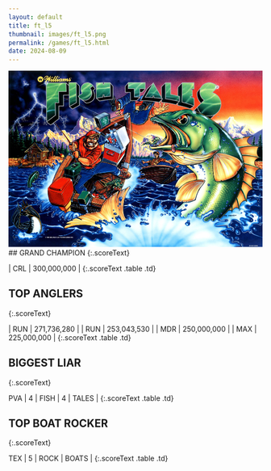 ```yaml
---
layout: default
title: ft_l5
thumbnail: images/ft_l5.png
permalink: /games/ft_l5.html
date: 2024-08-09
---
```


<img src="../images/ft_l5.png" class="gameThumbnail img-fluid mx-auto align-middle">
## GRAND CHAMPION
{:.scoreText}

| CRL | 300,000,000 | 
{:.scoreText .table .td}

## TOP ANGLERS
{:.scoreText}

| RUN | 271,736,280 | 
| RUN | 253,043,530 | 
| MDR | 250,000,000 | 
| MAX | 225,000,000 | 
{:.scoreText .table .td}

## BIGGEST LIAR
{:.scoreText}

PVA
| 4 | FISH | 4 | TALES | 
{:.scoreText .table .td}

## TOP BOAT ROCKER
{:.scoreText}

TEX
| 5 | ROCK | BOATS | 
{:.scoreText .table .td}

